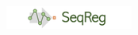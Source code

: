 <div style="text-align: center;">
  <img src="./Images/logo_header.png" alt="Logo" style="width: 50%; max-width: 100%;">
</div>

